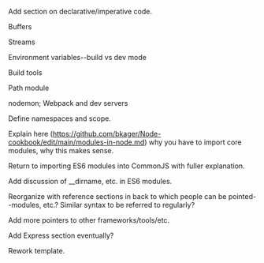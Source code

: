 Add section on declarative/imperative code. 

Buffers

Streams

Environment variables--build vs dev mode

Build tools

Path module

nodemon; Webpack and dev servers

Define namespaces and scope. 

Explain here (https://github.com/bkager/Node-cookbook/edit/main/modules-in-node.md) why you have to import core modules, why this makes sense. 

Return to importing ES6 modules into CommonJS with fuller explanation. 

Add discussion of __dirname, etc. in ES6 modules. 

Reorganize with reference sections in back to which people can be pointed--modules, etc.? Similar syntax to be referred to regularly?

Add more pointers to other frameworks/tools/etc.

Add Express section eventually?

Rework template. 
